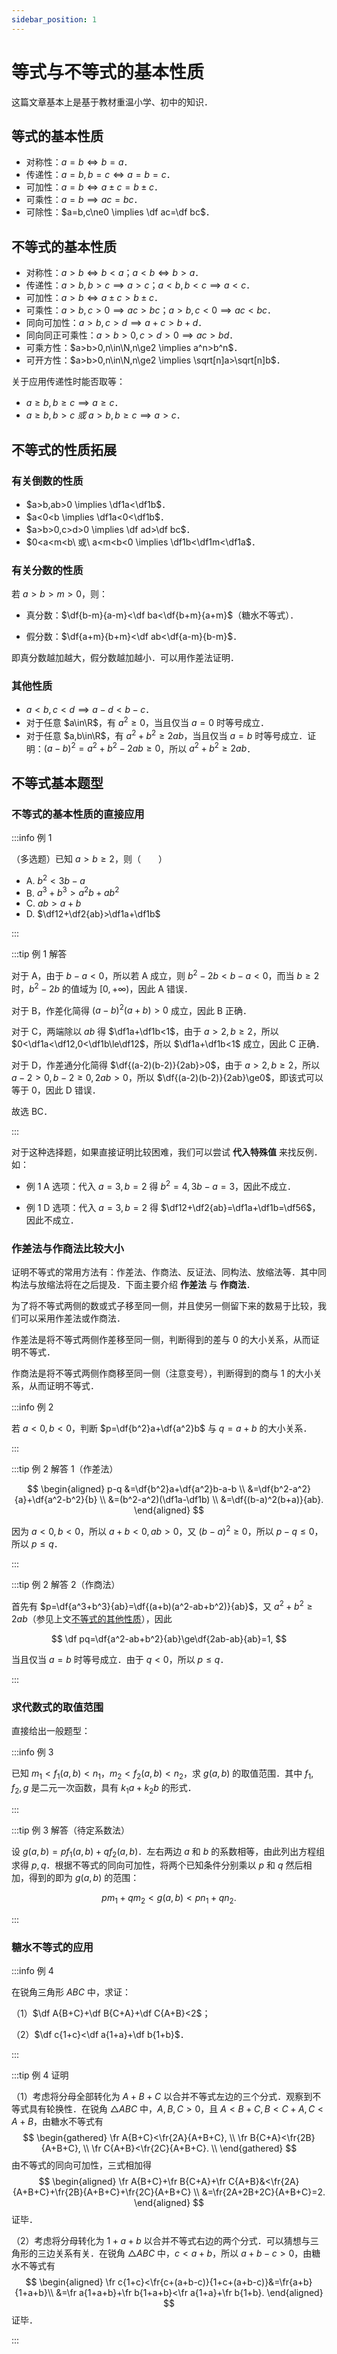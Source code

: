 ```yaml
---
sidebar_position: 1
---
```


# 等式与不等式的基本性质

这篇文章基本上是基于教材重温小学、初中的知识．

## 等式的基本性质

- 对称性：$a=b \iff b=a$．
- 传递性：$a=b,b=c \iff a=b=c$．
- 可加性：$a=b \iff a\pm c=b\pm c$．
- 可乘性：$a=b \implies ac=bc$．
- 可除性：$a=b,c\ne0 \implies \df ac=\df bc$．

## 不等式的基本性质

- 对称性：$a>b \iff b<a$；$a<b \iff b>a$．
- 传递性：$a>b,b>c \implies a>c$；$a<b,b<c \implies a<c$．
- 可加性：$a>b \iff a\pm c>b\pm c$．
- 可乘性：$a>b,c>0 \implies ac>bc$；$a>b,c<0 \implies ac<bc$．
- 同向可加性：$a>b,c>d \implies a+c>b+d$．
- 同向同正可乘性：$a>b>0,c>d>0 \implies ac>bd$．
- 可乘方性：$a>b>0,n\in\N,n\ge2 \implies a^n>b^n$．
- 可开方性：$a>b>0,n\in\N,n\ge2 \implies \sqrt[n]a>\sqrt[n]b$．

关于应用传递性时能否取等：

- $a\ge b,b\ge c \implies a\ge c$．
- $a\ge b,b>c\ 或\ a>b,b\ge c \implies a>c$．

## 不等式的性质拓展

### 有关倒数的性质

- $a>b,ab>0 \implies \df1a<\df1b$．
- $a<0<b \implies \df1a<0<\df1b$．
- $a>b>0,c>d>0 \implies \df ad>\df bc$．
- $0<a<m<b\ 或\ a<m<b<0 \implies \df1b<\df1m<\df1a$．

### 有关分数的性质

若 $a>b>m>0$，则：

- 真分数：$\df{b-m}{a-m}<\df ba<\df{b+m}{a+m}$（糖水不等式）．
  
- 假分数：$\df{a+m}{b+m}<\df ab<\df{a-m}{b-m}$．

即真分数越加越大，假分数越加越小．可以用作差法证明．

### 其他性质

- $a<b,c<d \implies a-d<b-c$．
- 对于任意 $a\in\R$，有 $a^2\ge0$，当且仅当 $a=0$ 时等号成立．
- 对于任意 $a,b\in\R$，有 $a^2+b^2\ge2ab$，当且仅当 $a=b$ 时等号成立．证明：$(a-b)^2=a^2+b^2-2ab\ge0$，所以 $a^2+b^2\ge2ab$．

## 不等式基本题型

### 不等式的基本性质的直接应用

:::info 例 1

（多选题）已知 $a>b\ge2$，则（　　）

- A. $b^2<3b-a$
- B. $a^3+b^3>a^2b+ab^2$
- C. $ab>a+b$
- D. $\df12+\df2{ab}>\df1a+\df1b$

:::

:::tip 例 1 解答

对于 A，由于 $b-a<0$，所以若 A 成立，则 $b^2-2b<b-a<0$，而当 $b\ge2$ 时，$b^2-2b$ 的值域为 $[0,+\infty)$，因此 A 错误．

对于 B，作差化简得 $(a-b)^2(a+b)>0$ 成立，因此 B 正确．

对于 C，两端除以 $ab$ 得 $\df1a+\df1b<1$，由于 $a>2,b\ge2$，所以 $0<\df1a<\df12,0<\df1b\le\df12$，所以 $\df1a+\df1b<1$ 成立，因此 C 正确．

对于 D，作差通分化简得 $\df{(a-2)(b-2)}{2ab}>0$，由于 $a>2,b\ge2$，所以 $a-2>0,b-2\ge0,2ab>0$，所以 $\df{(a-2)(b-2)}{2ab}\ge0$，即该式可以等于 $0$，因此 D 错误．

故选 BC．

:::

对于这种选择题，如果直接证明比较困难，我们可以尝试 **代入特殊值** 来找反例．如：

- 例 1 A 选项：代入 $a=3,b=2$ 得 $b^2=4,3b-a=3$，因此不成立．

- 例 1 D 选项：代入 $a=3,b=2$ 得 $\df12+\df2{ab}=\df1a+\df1b=\df56$，因此不成立．

### 作差法与作商法比较大小

证明不等式的常用方法有：作差法、作商法、反证法、同构法、放缩法等．其中同构法与放缩法将在之后提及．下面主要介绍 **作差法** 与 **作商法**．

为了将不等式两侧的数或式子移至同一侧，并且使另一侧留下来的数易于比较，我们可以采用作差法或作商法．

作差法是将不等式两侧作差移至同一侧，判断得到的差与 $0$ 的大小关系，从而证明不等式．

作商法是将不等式两侧作商移至同一侧（注意变号），判断得到的商与 $1$ 的大小关系，从而证明不等式．

:::info 例 2

若 $a<0,b<0$，判断 $p=\df{b^2}a+\df{a^2}b$ 与 $q=a+b$ 的大小关系．

:::

:::tip 例 2 解答 1（作差法）

$$
\begin{aligned}
p-q
&=\df{b^2}a+\df{a^2}b-a-b \\
&=\df{b^2-a^2}{a}+\df{a^2-b^2}{b} \\
&=(b^2-a^2)(\df1a-\df1b) \\
&=\df{(b-a)^2(b+a)}{ab}.
\end{aligned}
$$

因为 $a<0,b<0$，所以 $a+b<0,ab>0$，又 $(b-a)^2\ge0$，所以 $p-q\le0$，所以 $p\le q$．

:::

:::tip 例 2 解答 2（作商法）

首先有 $p=\df{a^3+b^3}{ab}=\df{(a+b)(a^2-ab+b^2)}{ab}$，又 $a^2+b^2\ge2ab$（参见上文[不等式的其他性质](https://whk-wiki.github.io/whk-wiki/math/inequality/basic-properties#%E5%85%B6%E4%BB%96%E6%80%A7%E8%B4%A8)），因此

$$
\df pq=\df{a^2-ab+b^2}{ab}\ge\df{2ab-ab}{ab}=1,
$$

当且仅当 $a=b$ 时等号成立．由于 $q<0$，所以 $p\le q$．

:::

### 求代数式的取值范围

直接给出一般题型：

:::info 例 3

已知 $m_1<f_1(a,b)<n_1$，$m_2<f_2(a,b)<n_2$，求 $g(a,b)$ 的取值范围．其中 $f_1,f_2,g$ 是二元一次函数，具有 $k_1a+k_2b$ 的形式．

:::

:::tip 例 3 解答（待定系数法）

设 $g(a,b)=pf_1(a,b)+qf_2(a,b)$．左右两边 $a$ 和 $b$ 的系数相等，由此列出方程组求得 $p,q$．根据不等式的同向可加性，将两个已知条件分别乘以 $p$ 和 $q$ 然后相加，得到的即为 $g(a,b)$ 的范围：

$$
pm_1+qm_2<g(a,b)<pn_1+qn_2.
$$

:::

### 糖水不等式的应用

:::info 例 4

在锐角三角形 $ABC$ 中，求证：

（1）$\df A{B+C}+\df B{C+A}+\df C{A+B}<2$；

（2）$\df c{1+c}<\df a{1+a}+\df b{1+b}$．

:::

:::tip 例 4 证明

（1）考虑将分母全部转化为 $A+B+C$ 以合并不等式左边的三个分式．观察到不等式具有轮换性．在锐角 $\triangle ABC$ 中，$A,B,C>0$，且 $A<B+C,B<C+A,C<A+B$，由糖水不等式有
$$
\begin{gathered}
\fr A{B+C}<\fr{2A}{A+B+C}, \\
\fr B{C+A}<\fr{2B}{A+B+C}, \\
\fr C{A+B}<\fr{2C}{A+B+C}. \\
\end{gathered}
$$
由不等式的同向可加性，三式相加得
$$
\begin{aligned}
    \fr A{B+C}+\fr B{C+A}+\fr C{A+B}&<\fr{2A}{A+B+C}+\fr{2B}{A+B+C}+\fr{2C}{A+B+C} \\
    &=\fr{2A+2B+2C}{A+B+C}=2.
\end{aligned}
$$
证毕．

（2）考虑将分母转化为 $1+a+b$ 以合并不等式右边的两个分式．可以猜想与三角形的三边关系有关．在锐角 $\triangle ABC$ 中，$c<a+b$，所以 $a+b-c>0$，由糖水不等式有
$$
\begin{aligned}
    \fr c{1+c}<\fr{c+(a+b-c)}{1+c+(a+b-c)}&=\fr{a+b}{1+a+b}\\
    &=\fr a{1+a+b}+\fr b{1+a+b}<\fr a{1+a}+\fr b{1+b}.
\end{aligned}
$$
证毕．

:::
